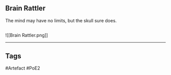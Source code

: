 ## Brain Rattler
The mind may have no limits, but the skull sure does.
##
![[Brain Rattler.png]]

---
## Tags
#Artefact
#PoE2